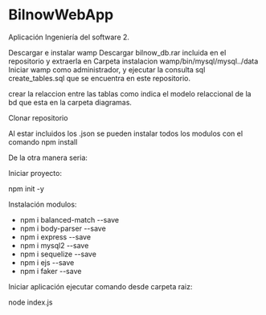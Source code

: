 # BilnowWebApp
Aplicación Ingeniería del software 2. 

Descargar e instalar wamp
Descargar bilnow_db.rar incluida en el repositorio y extraerla en Carpeta instalacion wamp/bin/mysql/mysql../data
Iniciar wamp como administrador, y ejecutar la consulta sql create_tables.sql que se encuentra en este repositorio.

crear la relaccion entre las tablas como indica el modelo relaccional de la bd que esta en la carpeta diagramas.

Clonar repositorio

Al estar incluidos los .json se pueden instalar todos los modulos con el comando npm install

De la otra manera seria:

Iniciar proyecto:

npm init -y

Instalación modulos:

  - npm i balanced-match --save
  - npm i body-parser --save
  - npm i express --save
  - npm i mysql2 --save
  - npm i sequelize --save
  - npm i ejs --save
  - npm i faker --save


Iniciar aplicación ejecutar comando desde carpeta raiz:

node index.js
